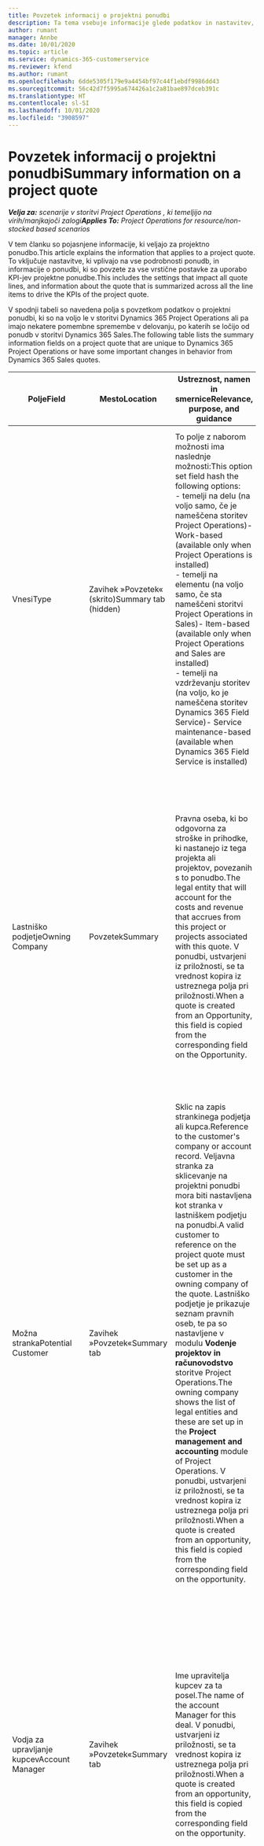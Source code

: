 ```yaml
---
title: Povzetek informacij o projektni ponudbi
description: Ta tema vsebuje informacije glede podatkov in nastavitev, ki veljajo za projektne ponudbe in vplivajo nanje.
author: rumant
manager: Annbe
ms.date: 10/01/2020
ms.topic: article
ms.service: dynamics-365-customerservice
ms.reviewer: kfend
ms.author: rumant
ms.openlocfilehash: 6dde5305f179e9a4454bf97c44f1ebdf9986dd43
ms.sourcegitcommit: 56c42d7f5995a674426a1c2a81bae897dceb391c
ms.translationtype: HT
ms.contentlocale: sl-SI
ms.lasthandoff: 10/01/2020
ms.locfileid: "3908597"
---
```

# <a name="summary-information-on-a-project-quote"></a><span data-ttu-id="9f6c7-103">Povzetek informacij o projektni ponudbi</span><span class="sxs-lookup"><span data-stu-id="9f6c7-103">Summary information on a project quote</span></span>

<span data-ttu-id="9f6c7-104">_**Velja za:** scenarije v storitvi Project Operations , ki temeljijo na virih/manjkajoči zalogi_</span><span class="sxs-lookup"><span data-stu-id="9f6c7-104">_**Applies To:** Project Operations for resource/non-stocked based scenarios_</span></span>


<span data-ttu-id="9f6c7-105">V tem članku so pojasnjene informacije, ki veljajo za projektno ponudbo.</span><span class="sxs-lookup"><span data-stu-id="9f6c7-105">This article explains the information that applies to a project quote.</span></span> <span data-ttu-id="9f6c7-106">To vključuje nastavitve, ki vplivajo na vse podrobnosti ponudb, in informacije o ponudbi, ki so povzete za vse vrstične postavke za uporabo KPI-jev projektne ponudbe.</span><span class="sxs-lookup"><span data-stu-id="9f6c7-106">This includes the settings that impact all quote lines, and information about the quote that is summarized across all the line items to drive the KPIs of the project quote.</span></span>

<span data-ttu-id="9f6c7-107">V spodnji tabeli so navedena polja s povzetkom podatkov o projektni ponudbi, ki so na voljo le v storitvi Dynamics 365 Project Operations ali pa imajo nekatere pomembne spremembe v delovanju, po katerih se ločijo od ponudb v storitvi Dynamics 365 Sales.</span><span class="sxs-lookup"><span data-stu-id="9f6c7-107">The following table lists the summary information fields on a project quote that are unique to Dynamics 365 Project Operations or have some important changes in behavior from Dynamics 365 Sales quotes.</span></span>

| <span data-ttu-id="9f6c7-108">**Polje**</span><span class="sxs-lookup"><span data-stu-id="9f6c7-108">**Field**</span></span> | <span data-ttu-id="9f6c7-109">**Mesto**</span><span class="sxs-lookup"><span data-stu-id="9f6c7-109">**Location**</span></span> | <span data-ttu-id="9f6c7-110">**Ustreznost, namen in smernice**</span><span class="sxs-lookup"><span data-stu-id="9f6c7-110">**Relevance, purpose, and guidance**</span></span> | <span data-ttu-id="9f6c7-111">**Nadaljnji vpliv**</span><span class="sxs-lookup"><span data-stu-id="9f6c7-111">**Downstream impact**</span></span> |
| --- | --- | --- | --- |
| <span data-ttu-id="9f6c7-112">Vnesi</span><span class="sxs-lookup"><span data-stu-id="9f6c7-112">Type</span></span> | <span data-ttu-id="9f6c7-113">Zavihek »Povzetek« (skrito)</span><span class="sxs-lookup"><span data-stu-id="9f6c7-113">Summary tab (hidden)</span></span> | <span data-ttu-id="9f6c7-114">To polje z naborom možnosti ima naslednje možnosti:</span><span class="sxs-lookup"><span data-stu-id="9f6c7-114">This option set field hash the following options:</span></span></br><span data-ttu-id="9f6c7-115">- temelji na delu (na voljo samo, če je nameščena storitev Project Operations)</span><span class="sxs-lookup"><span data-stu-id="9f6c7-115">- Work-based (available only when Project Operations is installed)</span></span></br><span data-ttu-id="9f6c7-116">- temelji na elementu (na voljo samo, če sta nameščeni storitvi Project Operations in Sales)</span><span class="sxs-lookup"><span data-stu-id="9f6c7-116">- Item-based (available only when Project Operations and Sales are installed)</span></span></br><span data-ttu-id="9f6c7-117">- temelji na vzdrževanju storitev (na voljo, ko je nameščena storitev Dynamics 365 Field Service)</span><span class="sxs-lookup"><span data-stu-id="9f6c7-117">- Service maintenance-based (available when Dynamics 365 Field Service is installed)</span></span> | <span data-ttu-id="9f6c7-118">Ko uporabljate aplikacijo Project Operations, je vrednost tega polja samodejno nastavljena na **Temelji na delu**.</span><span class="sxs-lookup"><span data-stu-id="9f6c7-118">When you use the Project Operations application, the value of this field is automatically set to **Work-based**.</span></span> <span data-ttu-id="9f6c7-119">To razvrsti ponudbo med projektne ponudbe.</span><span class="sxs-lookup"><span data-stu-id="9f6c7-119">This classifies the quote as a project-based quote.</span></span> <span data-ttu-id="9f6c7-120">Ponudba mora temeljiti na projektu, da lahko omogoča vse razširitve in funkcije, specifične za projekt.</span><span class="sxs-lookup"><span data-stu-id="9f6c7-120">A quote should be project-based to enable all project-specific extensions and functionality.</span></span> |
| <span data-ttu-id="9f6c7-121">Lastniško podjetje</span><span class="sxs-lookup"><span data-stu-id="9f6c7-121">Owning Company</span></span> | <span data-ttu-id="9f6c7-122">Povzetek</span><span class="sxs-lookup"><span data-stu-id="9f6c7-122">Summary</span></span> | <span data-ttu-id="9f6c7-123">Pravna oseba, ki bo odgovorna za stroške in prihodke, ki nastanejo iz tega projekta ali projektov, povezanih s to ponudbo.</span><span class="sxs-lookup"><span data-stu-id="9f6c7-123">The legal entity that will account for the costs and revenue that accrues from this project or projects associated with this quote.</span></span> <span data-ttu-id="9f6c7-124">V ponudbi, ustvarjeni iz priložnosti, se ta vrednost kopira iz ustreznega polja pri priložnosti.</span><span class="sxs-lookup"><span data-stu-id="9f6c7-124">When a quote is created from an Opportunity, this field is copied from the corresponding field on the Opportunity.</span></span> | <span data-ttu-id="9f6c7-125">Lastniško podjetje je enako konceptu pravne osebe v modulu **Vodenje projektov in računovodstvo** storitve Project Operations.</span><span class="sxs-lookup"><span data-stu-id="9f6c7-125">The owning company equates to the concept of legal entity in the **Project management and accounting** module of Project Operations.</span></span> <span data-ttu-id="9f6c7-126">Vsi stroški in prihodki, ki nastanejo pri tem projektu, se zabeležijo v glavni knjigi lastniškega podjetja.</span><span class="sxs-lookup"><span data-stu-id="9f6c7-126">All costs and revenue accrued from this project will be accounted for in the General ledger of the owning company.</span></span> |
| <span data-ttu-id="9f6c7-127">Možna stranka</span><span class="sxs-lookup"><span data-stu-id="9f6c7-127">Potential Customer</span></span> | <span data-ttu-id="9f6c7-128">Zavihek »Povzetek«</span><span class="sxs-lookup"><span data-stu-id="9f6c7-128">Summary tab</span></span> | <span data-ttu-id="9f6c7-129">Sklic na zapis strankinega podjetja ali kupca.</span><span class="sxs-lookup"><span data-stu-id="9f6c7-129">Reference to the customer's company or account record.</span></span> <span data-ttu-id="9f6c7-130">Veljavna stranka za sklicevanje na projektni ponudbi mora biti nastavljena kot stranka v lastniškem podjetju na ponudbi.</span><span class="sxs-lookup"><span data-stu-id="9f6c7-130">A valid customer to reference on the project quote must be set up as a customer in the owning company of the quote.</span></span> <span data-ttu-id="9f6c7-131">Lastniško podjetje je prikazuje seznam pravnih oseb, te pa so nastavljene v modulu **Vodenje projektov in računovodstvo** storitve Project Operations.</span><span class="sxs-lookup"><span data-stu-id="9f6c7-131">The owning company shows the list of legal entities and these are set up in the **Project management and accounting** module of Project Operations.</span></span> <span data-ttu-id="9f6c7-132">V ponudbi, ustvarjeni iz priložnosti, se ta vrednost kopira iz ustreznega polja pri priložnosti.</span><span class="sxs-lookup"><span data-stu-id="9f6c7-132">When a quote is created from an opportunity, this field is copied from the corresponding field on the opportunity.</span></span> | <span data-ttu-id="9f6c7-133">Valuta na projektni ponudbi je privzeto nastavljena glede na valuto stranke.</span><span class="sxs-lookup"><span data-stu-id="9f6c7-133">The currency on the project quote is defaulted based on the currency of the customer.</span></span> <span data-ttu-id="9f6c7-134">Vendar pa tega ni mogoče spremeniti, preden shranite ponudbo.</span><span class="sxs-lookup"><span data-stu-id="9f6c7-134">This can, however, be changed before the quote is saved.</span></span> |
| <span data-ttu-id="9f6c7-135">Vodja za upravljanje kupcev</span><span class="sxs-lookup"><span data-stu-id="9f6c7-135">Account Manager</span></span> | <span data-ttu-id="9f6c7-136">Zavihek »Povzetek«</span><span class="sxs-lookup"><span data-stu-id="9f6c7-136">Summary tab</span></span> | <span data-ttu-id="9f6c7-137">Ime upravitelja kupcev za ta posel.</span><span class="sxs-lookup"><span data-stu-id="9f6c7-137">The name of the account Manager for this deal.</span></span> <span data-ttu-id="9f6c7-138">V ponudbi, ustvarjeni iz priložnosti, se ta vrednost kopira iz ustreznega polja pri priložnosti.</span><span class="sxs-lookup"><span data-stu-id="9f6c7-138">When a quote is created from an opportunity, this field is copied from the corresponding field on the opportunity.</span></span> | <span data-ttu-id="9f6c7-139">Upravitelj kupcev je odgovoren za upravljanje odnosa s stranko do zaključka tega projekta.</span><span class="sxs-lookup"><span data-stu-id="9f6c7-139">The Account manager is responsible for managing the relationship with the customer through the completion of this project.</span></span> <span data-ttu-id="9f6c7-140">Na podlagi zapisa vira, ki ga je mogoče rezervirati in je povezan z upraviteljem kupcev, je privzeto nastavljena pogodbena enota na projektni ponudbi.</span><span class="sxs-lookup"><span data-stu-id="9f6c7-140">Based on the bookable resource record tied to the Account manager, the contracting unit defaults on the project quote.</span></span>|
| <span data-ttu-id="9f6c7-141">Pogodbena enota</span><span class="sxs-lookup"><span data-stu-id="9f6c7-141">Contracting Unit</span></span> | <span data-ttu-id="9f6c7-142">Zavihek »Povzetek«</span><span class="sxs-lookup"><span data-stu-id="9f6c7-142">Summary tab</span></span> | <span data-ttu-id="9f6c7-143">Organizacijska enota, ki je odgovorna za izvedbo projektov, povezanih s to ponudbo.</span><span class="sxs-lookup"><span data-stu-id="9f6c7-143">The organization unit that is responsible for the delivery of the project or projects associated with this quote.</span></span> <span data-ttu-id="9f6c7-144">V ponudbi, ustvarjeni iz priložnosti, se ta vrednost kopira iz ustreznega polja pri priložnosti.</span><span class="sxs-lookup"><span data-stu-id="9f6c7-144">When a quote is created from an opportunity, this field is copied from the corresponding field on the opportunity.</span></span> | <span data-ttu-id="9f6c7-145">Pogodbena enota je oddelek podjetja, ki bo izvajal projekte po zaključku posla.</span><span class="sxs-lookup"><span data-stu-id="9f6c7-145">The contracting unit is the division of the company that will be executing the projects after the deal is closed.</span></span> <span data-ttu-id="9f6c7-146">Vsaka pogodbena enota ima valuto in ta valuta se uporablja za poročanje o ocenjenih in dejanskih stroških, nastalih med izvajanjem projekta.</span><span class="sxs-lookup"><span data-stu-id="9f6c7-146">Every contracting unit has a currency, and this currency is used to report estimated and actual costs incurred during the execution of the project.</span></span> |
| <span data-ttu-id="9f6c7-147">Cenik izdelkov</span><span class="sxs-lookup"><span data-stu-id="9f6c7-147">Product price list</span></span> | <span data-ttu-id="9f6c7-148">Zavihek »Povzetek«</span><span class="sxs-lookup"><span data-stu-id="9f6c7-148">Summary tab</span></span> | <span data-ttu-id="9f6c7-149">To je cenik, ki se uporablja za privzeto nastavitev cen v podrobnostih ponudbe, ki temeljijo na izdelkih.</span><span class="sxs-lookup"><span data-stu-id="9f6c7-149">This is the price list that is used to default prices on the product-based quote lines.</span></span> <span data-ttu-id="9f6c7-150">Seznam možnosti za to polje prikazuje seznam cenikov, kjer se valuta cenika ujema z valuto na ponudbi.</span><span class="sxs-lookup"><span data-stu-id="9f6c7-150">The list of options for this field shows a list of price lists where the price list currency matches the currency on the quote.</span></span> <span data-ttu-id="9f6c7-151">V ponudbi, ustvarjeni iz priložnosti, se ta vrednost kopira iz ustreznega polja pri priložnosti.</span><span class="sxs-lookup"><span data-stu-id="9f6c7-151">When a quote is created from an opportunity, this field is copied from the corresponding field on the opportunity.</span></span> <span data-ttu-id="9f6c7-152">To polje pri priložnosti je privzeto nastavljeno iz zapisa kupca, vendar ga je mogoče spremeniti.</span><span class="sxs-lookup"><span data-stu-id="9f6c7-152">This field on the opportunity is defaulted from the account record but can be changed.</span></span> | <span data-ttu-id="9f6c7-153">Ko je ponudba pridobljena, je ta vrednost polja kopirana v projektno pogodbo.</span><span class="sxs-lookup"><span data-stu-id="9f6c7-153">When a quote is won, the field value is copied to the project contract that is created.</span></span> |
| <span data-ttu-id="9f6c7-154">Valuta</span><span class="sxs-lookup"><span data-stu-id="9f6c7-154">Currency</span></span> | <span data-ttu-id="9f6c7-155">Zavihek »Povzetek«</span><span class="sxs-lookup"><span data-stu-id="9f6c7-155">Summary tab</span></span> | <span data-ttu-id="9f6c7-156">To označuje valuto, ki bo uporabljena za poročanje o vrednosti tega posla.</span><span class="sxs-lookup"><span data-stu-id="9f6c7-156">This indicates the currency that will be used for reporting the value of this deal.</span></span> <span data-ttu-id="9f6c7-157">To je tudi valuta, v kateri bo stranki fakturiran, če bo posel pridobil.</span><span class="sxs-lookup"><span data-stu-id="9f6c7-157">This is also the currency in which the customer will be invoiced if the deal is won.</span></span> <span data-ttu-id="9f6c7-158">V ponudbi, ustvarjeni iz priložnosti, se ta vrednost kopira iz ustreznega polja pri priložnosti.</span><span class="sxs-lookup"><span data-stu-id="9f6c7-158">When a quote is created from an opportunity, this field is copied from the corresponding field on the opportunity.</span></span> <span data-ttu-id="9f6c7-159">To polje pri priložnosti je privzeto nastavljeno iz zapisa kupca, vendar ga lahko uporabnik spremeni.</span><span class="sxs-lookup"><span data-stu-id="9f6c7-159">This field on the opportunity defaults from the account record but can be changed by the user.</span></span>  | <span data-ttu-id="9f6c7-160">Ko je ponudba shranjena, tega polja ni več mogoče urejati.</span><span class="sxs-lookup"><span data-stu-id="9f6c7-160">After a quote is saved, this field is no longer editable.</span></span> <span data-ttu-id="9f6c7-161">To se uporablja za privzeto nastavitev cenikov izdelkov in projektov na ponudbi.</span><span class="sxs-lookup"><span data-stu-id="9f6c7-161">This is used to default the product and project price lists on the quote.</span></span> <span data-ttu-id="9f6c7-162">Valuta na ponudbi se uporablja za ujemanje valute na ceniku.</span><span class="sxs-lookup"><span data-stu-id="9f6c7-162">The currency on the quote is used to match the currency on the price list.</span></span> |
| <span data-ttu-id="9f6c7-163">Omejitev »Ni dovoljeno preseči«</span><span class="sxs-lookup"><span data-stu-id="9f6c7-163">Not-to-exceed limit</span></span> | <span data-ttu-id="9f6c7-164">Zavihek »Povzetek«</span><span class="sxs-lookup"><span data-stu-id="9f6c7-164">Summary tab</span></span> | <span data-ttu-id="9f6c7-165">To pomeni dogovorjeno zgornjo mejo končne vrednosti, s katero se stranka strinja za ta posel.</span><span class="sxs-lookup"><span data-stu-id="9f6c7-165">This indicates the negotiated cap on the final value that the customer is agreeing to for this deal.</span></span> | <span data-ttu-id="9f6c7-166">Ta zgornja meja se oceni med izvajanjem ter velja za vse vrstične postavke in projekte, povezane s tem poslom.</span><span class="sxs-lookup"><span data-stu-id="9f6c7-166">This cap is evaluated during execution and is applicable across all line items and projects associated with this deal.</span></span> |
| <span data-ttu-id="9f6c7-167">Zahtevani datum dostave</span><span class="sxs-lookup"><span data-stu-id="9f6c7-167">Requested delivery date</span></span> | <span data-ttu-id="9f6c7-168">Zavihek »Povzetek«</span><span class="sxs-lookup"><span data-stu-id="9f6c7-168">Summary tab</span></span> | <span data-ttu-id="9f6c7-169">V ponudbi, ustvarjeni iz priložnosti, se ta vrednost kopira iz ustreznega polja pri priložnosti.</span><span class="sxs-lookup"><span data-stu-id="9f6c7-169">When a quote is created from an opportunity, this field is copied from the corresponding field on the opportunity.</span></span> | <span data-ttu-id="9f6c7-170">Ta datum se uporablja kot končni datum za ustvarjanje razporedov za izdajanje računov.</span><span class="sxs-lookup"><span data-stu-id="9f6c7-170">This date is used as the end date for generating invoice schedules.</span></span> |

<span data-ttu-id="9f6c7-171">Spodaj so zavihki in KPI-ji, ki so na voljo v projektni ponudbi, ki so na voljo le v storitvi Project Operations ali pa imajo nekatere pomembne spremembe v delovanju, po katerih se ločijo od ponudb v storitvi Sales:</span><span class="sxs-lookup"><span data-stu-id="9f6c7-171">Below are the tabs and KPIs available on a project quote that are unique to Project Operations or have some important changes in behavior from Sales quotes:</span></span>

| <span data-ttu-id="9f6c7-172">**Polje**</span><span class="sxs-lookup"><span data-stu-id="9f6c7-172">**Field**</span></span> | <span data-ttu-id="9f6c7-173">**Mesto**</span><span class="sxs-lookup"><span data-stu-id="9f6c7-173">**Location**</span></span> | <span data-ttu-id="9f6c7-174">**Ustreznost, namen in smernice**</span><span class="sxs-lookup"><span data-stu-id="9f6c7-174">**Relevance, purpose and guidance**</span></span> |
| --- | --- | --- |
| <span data-ttu-id="9f6c7-175">Analiza dobičkonosnosti</span><span class="sxs-lookup"><span data-stu-id="9f6c7-175">Profitability analysis</span></span> | <span data-ttu-id="9f6c7-176">Zavihek na ponudbi</span><span class="sxs-lookup"><span data-stu-id="9f6c7-176">Tab on the Quote</span></span> | <span data-ttu-id="9f6c7-177">Zavihek prikazuje naslednje metrike:</span><span class="sxs-lookup"><span data-stu-id="9f6c7-177">The tab shows the following metrics:</span></span></br><span data-ttu-id="9f6c7-178">- skupno vrednost stroškov, ki se zaračunajo</span><span class="sxs-lookup"><span data-stu-id="9f6c7-178">- Total chargeable cost</span></span></br></br><span data-ttu-id="9f6c7-179">- skupno vrednost stroškov, ki se ne zaračunajo</span><span class="sxs-lookup"><span data-stu-id="9f6c7-179">- Total non-chargeable cost</span></span></br><span data-ttu-id="9f6c7-180">- skupni prihodek</span><span class="sxs-lookup"><span data-stu-id="9f6c7-180">- Total revenue</span></span></br><span data-ttu-id="9f6c7-181">- skupni prihodek (osnova)</span><span class="sxs-lookup"><span data-stu-id="9f6c7-181">- Total revenue (base)</span></span></br><span data-ttu-id="9f6c7-182">- stopnjo bruto dobička</span><span class="sxs-lookup"><span data-stu-id="9f6c7-182">- Gross margin</span></span></br><span data-ttu-id="9f6c7-183">- prilagojeno stopnjo bruto dobička</span><span class="sxs-lookup"><span data-stu-id="9f6c7-183">- Adjusted gross margin</span></span>|
| <span data-ttu-id="9f6c7-184">Primerjava s pričakovanji stranke</span><span class="sxs-lookup"><span data-stu-id="9f6c7-184">Comparison to Customer Expectations</span></span> | <span data-ttu-id="9f6c7-185">Zavihek na ponudbi</span><span class="sxs-lookup"><span data-stu-id="9f6c7-185">Tab on the Quote</span></span> | <span data-ttu-id="9f6c7-186">Ta zavihek prikazuje naslednje metrike:</span><span class="sxs-lookup"><span data-stu-id="9f6c7-186">This tab shows the following metrics:</span></span></br><span data-ttu-id="9f6c7-187">- predviden datum zaključka</span><span class="sxs-lookup"><span data-stu-id="9f6c7-187">- Estimated completion</span></span></br><span data-ttu-id="9f6c7-188">- zahtevani zaključek</span><span class="sxs-lookup"><span data-stu-id="9f6c7-188">- Requested completion</span></span></br><span data-ttu-id="9f6c7-189">- proračun stranke</span><span class="sxs-lookup"><span data-stu-id="9f6c7-189">- Customer budget</span></span></br><span data-ttu-id="9f6c7-190">- ponudbena vrednost</span><span class="sxs-lookup"><span data-stu-id="9f6c7-190">- Quote value</span></span> |
| <span data-ttu-id="9f6c7-191">Analiza ponudbe</span><span class="sxs-lookup"><span data-stu-id="9f6c7-191">Quote analysis</span></span> | <span data-ttu-id="9f6c7-192">Zavihek na ponudbi</span><span class="sxs-lookup"><span data-stu-id="9f6c7-192">Tab on the Quote</span></span> | <span data-ttu-id="9f6c7-193">Ta zavihek povzema naslednje glavne KPI-je za projektno ponudbo</span><span class="sxs-lookup"><span data-stu-id="9f6c7-193">This tab summarizes the following top KPIs for a project quote</span></span></br><span data-ttu-id="9f6c7-194">- primerjava s pričakovanji strank glede proračuna in razporeda</span><span class="sxs-lookup"><span data-stu-id="9f6c7-194">- Comparison to customer expectations for budget and schedule</span></span></br><span data-ttu-id="9f6c7-195">- stopnjo bruto dobička</span><span class="sxs-lookup"><span data-stu-id="9f6c7-195">- Gross margin</span></span></br><span data-ttu-id="9f6c7-196">- prilagojeno stopnjo bruto dobička</span><span class="sxs-lookup"><span data-stu-id="9f6c7-196">- Adjusted gross margin</span></span> |
